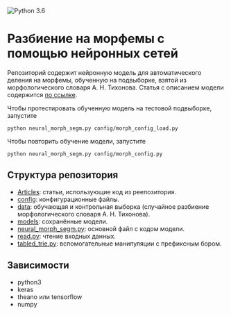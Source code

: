 ![Python 3.6](https://img.shields.io/badge/python-3.6-green.svg)
# Разбиение на морфемы с помощью нейронных сетей

Репозиторий содержит нейронную модель для автоматического деления на морфемы, 
обученную на подвыборке, взятой из морфологического словаря А. Н. Тихонова. 
Статья с описанием модели содержится [по ссылке](Articles/MorphemeSegmentation_final.pdf).

Чтобы протестировать обученную модель на тестовой подвыборке, запустите

```python neural_morph_segm.py config/morph_config_load.py```

Чтобы повторить обучение модели, запустите

```python neural_morph_segm.py config/morph_config.py```

## Структура репозитория

* [Articles](Articles): статьи, использующие код из реепозитория.
* [сonfig](config): конфигурационные файлы.
* [data](data): обучающая и контрольная выборка (случайное разбиение морфологического словаря А. Н. Тихонова).
* [models](models): сохранённые модели.
* [neural_morph_segm.py](neural_morph_segm.py): основной файл с кодом модели.
* [read.py](read.py): чтение входных данных.
* [tabled_trie.py](tabled_trie.py): вспомогательные манипуляции с префиксным бором.

## Зависимости

* python3
* keras
* theano или tensorflow
* numpy